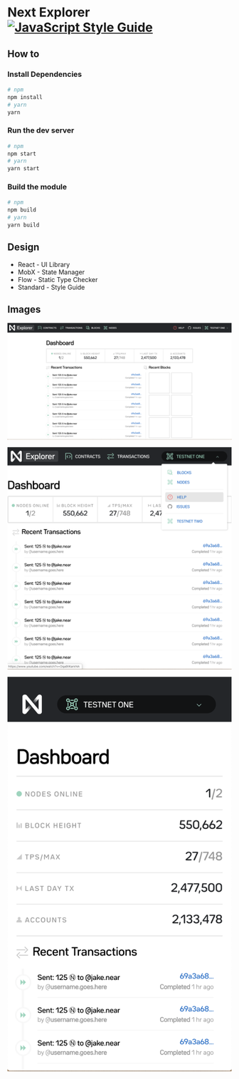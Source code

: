# Next Explorer [![JavaScript Style Guide](https://img.shields.io/badge/code_style-standard-brightgreen.svg)](https://standardjs.com)

## How to

### Install Dependencies
```sh
# npm
npm install
# yarn
yarn
```

### Run the dev server
```sh
# npm
npm start
# yarn
yarn start
```

### Build the module
```sh
# npm
npm build
# yarn
yarn build
```


## Design

* React - UI Library
* MobX - State Manager
* Flow - Static Type Checker
* Standard - Style Guide

## Images

![full](https://github.com/CraigglesO/next-explorer/blob/master/images/full.png)

![med](https://github.com/CraigglesO/next-explorer/blob/master/images/med.png)

![mobile](https://github.com/CraigglesO/next-explorer/blob/master/images/mobile.png)
